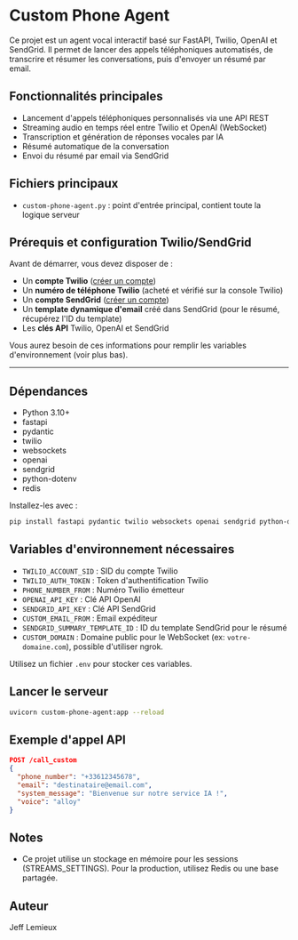 # Custom Phone Agent

Ce projet est un agent vocal interactif basé sur FastAPI, Twilio, OpenAI et SendGrid. Il permet de lancer des appels téléphoniques automatisés, de transcrire et résumer les conversations, puis d'envoyer un résumé par email.

## Fonctionnalités principales

- Lancement d'appels téléphoniques personnalisés via une API REST
- Streaming audio en temps réel entre Twilio et OpenAI (WebSocket)
- Transcription et génération de réponses vocales par IA
- Résumé automatique de la conversation
- Envoi du résumé par email via SendGrid

## Fichiers principaux

- `custom-phone-agent.py` : point d'entrée principal, contient toute la logique serveur

## Prérequis et configuration Twilio/SendGrid

Avant de démarrer, vous devez disposer de :

- Un **compte Twilio** ([créer un compte](https://www.twilio.com/try-twilio))
- Un **numéro de téléphone Twilio** (acheté et vérifié sur la console Twilio)
- Un **compte SendGrid** ([créer un compte](https://signup.sendgrid.com/))
- Un **template dynamique d'email** créé dans SendGrid (pour le résumé, récupérez l'ID du template)
- Les **clés API** Twilio, OpenAI et SendGrid

Vous aurez besoin de ces informations pour remplir les variables d'environnement (voir plus bas).

---

## Dépendances

- Python 3.10+
- fastapi
- pydantic
- twilio
- websockets
- openai
- sendgrid
- python-dotenv
- redis

Installez-les avec :

```bash
pip install fastapi pydantic twilio websockets openai sendgrid python-dotenv redis
```

## Variables d'environnement nécessaires

- `TWILIO_ACCOUNT_SID` : SID du compte Twilio
- `TWILIO_AUTH_TOKEN` : Token d'authentification Twilio
- `PHONE_NUMBER_FROM` : Numéro Twilio émetteur
- `OPENAI_API_KEY` : Clé API OpenAI
- `SENDGRID_API_KEY` : Clé API SendGrid
- `CUSTOM_EMAIL_FROM` : Email expéditeur
- `SENDGRID_SUMMARY_TEMPLATE_ID` : ID du template SendGrid pour le résumé
- `CUSTOM_DOMAIN` : Domaine public pour le WebSocket (ex: `votre-domaine.com`), possible d'utiliser ngrok.

Utilisez un fichier `.env` pour stocker ces variables.

## Lancer le serveur

```bash
uvicorn custom-phone-agent:app --reload
```

## Exemple d'appel API

```json
POST /call_custom
{
  "phone_number": "+33612345678",
  "email": "destinataire@email.com",
  "system_message": "Bienvenue sur notre service IA !",
  "voice": "alloy"
}
```

## Notes

- Ce projet utilise un stockage en mémoire pour les sessions (STREAMS_SETTINGS). Pour la production, utilisez Redis ou une base partagée.

## Auteur

Jeff Lemieux
